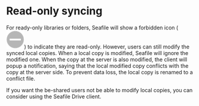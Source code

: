 # Read-only syncing

For ready-only libraries or folders, Seafile will show a forbidden icon (![](./imgs/read_only.png)) to indicate they are read-only. However, users can still modify the synced local copies. When a local copy is modified, Seafile will ignore the modified one. When the copy at the server is also modified, the client will popup a notification, saying that the local modified copy conflicts with the copy at the server side. To prevent data loss, the local copy is renamed to a conflict file.

If you want the be-shared users not be able to modify local copies, you can consider using the Seafile Drive client.
